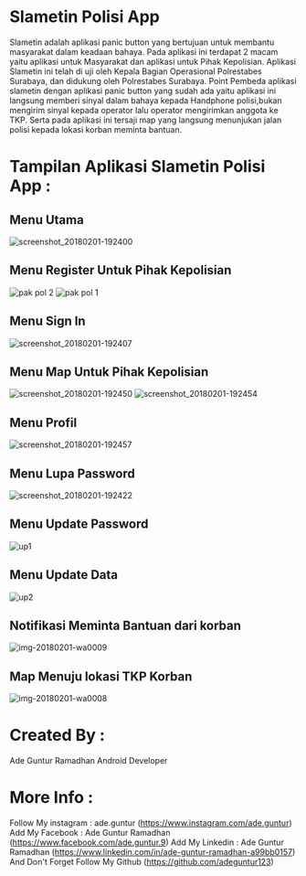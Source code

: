 # Slametin Polisi App
Slametin adalah aplikasi panic button yang bertujuan untuk membantu masyarakat dalam keadaan bahaya. Pada aplikasi ini terdapat 2 macam yaitu 
aplikasi untuk Masyarakat dan aplikasi untuk Pihak Kepolisian. Aplikasi  Slametin ini telah di uji oleh Kepala Bagian Operasional Polrestabes Surabaya, 
dan didukung oleh Polrestabes Surabaya. Point Pembeda aplikasi slametin dengan aplikasi panic button yang sudah ada yaitu aplikasi ini langsung memberi sinyal 
dalam bahaya kepada Handphone polisi,bukan mengirim sinyal kepada operator lalu operator mengirimkan anggota ke TKP. Serta pada aplikasi ini tersaji map yang 
langsung menunjukan jalan polisi kepada lokasi korban meminta bantuan.

# Tampilan Aplikasi Slametin Polisi App :
## Menu Utama
![screenshot_20180201-192400](https://user-images.githubusercontent.com/31888923/36708766-29a41ce6-1ba7-11e8-8d08-192b29a7ad5d.png)

## Menu Register Untuk Pihak Kepolisian
![pak pol 2](https://user-images.githubusercontent.com/31888923/36708918-f7fc1c10-1ba7-11e8-835a-f0be6223041e.png)
![pak pol 1](https://user-images.githubusercontent.com/31888923/36708946-0fafdbf8-1ba8-11e8-9198-0a4b72e15a92.png)

## Menu Sign In
![screenshot_20180201-192407](https://user-images.githubusercontent.com/31888923/36708965-2d420d44-1ba8-11e8-86d6-4e254e63d0e1.png)

## Menu Map Untuk Pihak Kepolisian
![screenshot_20180201-192450](https://user-images.githubusercontent.com/31888923/36709011-57031ca4-1ba8-11e8-9cfa-daf4f9aee075.png)
![screenshot_20180201-192454](https://user-images.githubusercontent.com/31888923/36709053-82ec8346-1ba8-11e8-82e5-33eb207196f3.png)

## Menu Profil
![screenshot_20180201-192457](https://user-images.githubusercontent.com/31888923/36709068-9a5ecdc2-1ba8-11e8-9c7e-68c2ff0a2b4a.png)

## Menu Lupa Password
![screenshot_20180201-192422](https://user-images.githubusercontent.com/31888923/36709083-b523a664-1ba8-11e8-93cc-015cd87c54b1.png)

## Menu Update Password
![up1](https://user-images.githubusercontent.com/31888923/36709186-2b2627f6-1ba9-11e8-953e-8c6dc7ac8ea6.png)

## Menu Update Data 
![up2](https://user-images.githubusercontent.com/31888923/36709194-33a2ddb6-1ba9-11e8-8951-011160c3810c.png)

## Notifikasi Meminta Bantuan dari korban
![img-20180201-wa0009](https://user-images.githubusercontent.com/31888923/36709161-080c106e-1ba9-11e8-83bc-7b7e50fd9244.jpg)

## Map Menuju lokasi TKP Korban
![img-20180201-wa0008](https://user-images.githubusercontent.com/31888923/36709273-9c238124-1ba9-11e8-91f5-eeeaf9102d21.jpg)

# Created By :
Ade Guntur Ramadhan
Android Developer

# More Info :
Follow My instagram : ade.guntur (https://www.instagram.com/ade.guntur)
Add My Facebook : Ade Guntur Ramadhan (https://www.facebook.com/ade.guntur.9)
Add My Linkedin : Ade Guntur Ramadhan (https://www.linkedin.com/in/ade-guntur-ramadhan-a99bb0157)
And Don't Forget Follow My Github (https://github.com/adeguntur123)

